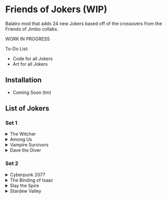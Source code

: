 # Friends of Jokers (WIP)

Balatro mod that adds 24 new Jokers based off of the crossovers from the Friends of Jimbo collabs.

WORK IN PROGRESS

To-Do List:
- Code for all Jokers
- Art for all Jokers

## Installation
- Coming Soon (tm)

## List of Jokers 
### Set 1
<details>
  <summary>The Witcher</summary>
  
<br>

| Art | Joker | Rarity | Description | Credits |
  | :---: | :---: | :---: | :---: | :---: |
  |  | Keira Mietz | Common |  -1 Consumable Slot, create a copy of The Fool when Blind is selected |  |
  |  | King of Beggars | Uncommon | While in a Blind, earn $8 when a Consumable or Joker is sold |  |
  |  | Casimir Bassi | Rare | When obtained, set money to $0 and gain +10 Chips for every $1 removed |  |
</details>

<details>
  <summary>Among Us</summary>
  
<br>

| Art | Joker | Rarity | Description | Credits |
  | :---: | :---: | :---: | :---: | :---: |
  |  | Impostor | Common | Sell this Joker to destroy all selected cards in hand |  |
  |  | Shapeshifter | Uncommon | On round start, copies the ability of a random held Joker (changes every round) |  |
  |  | Emergency Button | Rare | Sell this Joker to instantly win the Blind. If used on a Boss Blind, destroy a random Joker |  |
</details>

<details>
  <summary>Vampire Survivors</summary>
  
<br>

| Art | Joker | Rarity | Description | Credits |
  | :---: | :---: | :---: | :---: | :---: |
  |  | Disco of Gold | Common | This Joker gains +1 Chip for every $1 earned |  |
  |  | Silent Old Sanctuary  | Uncommon | When obtained, gain 3 free rerolls. Every 3rd reroll is free |  |
  |  | Wicked Season | Rare | Scaling Jokers scale twice when scaling |  |
</details>

<details>
  <summary>Dave the Diver</summary>
  
<br>

| Art | Joker | Rarity | Description | Credits |
  | :---: | :---: | :---: | :---: | :---: |
  |  | Norimaki | Common | Gain $1 for every scored card (max of $20). Decrease maximum by $1 for every nonscoring card and discarded card | Idea from Sbubby |
  |  | Eco Gemstone Bracelet | Uncommon | This Joker gains +5 chips when a Bonus Card scores and +1 mult when a Mult Card scores | Idea from Sbubby |
  |  | Clownfish Sushi | Rare | The next 5 Jokers in the shop are Negative |  |
</details>

### Set 2
<details>
  <summary>Cyberpunk 2077</summary>
  
<br>

| Art | Joker | Rarity | Description | Credits |
  | :---: | :---: | :---: | :---: | :---: |
  | Headhunter |  | Common | Playing a [Rank] destroys it and gives $3, rank changes every round |  |
  | Ripperdoc |  | Uncommon | Played cards have a 1 in 2 chance to gain a random enhancement when scored |  |
  |  | Sandevistan | Rare | This Joker gains X1 mult if a Blind is won in 1 hand and without discarding |  |
</details>

<details>
  <summary>The Binding of Isaac</summary>
  
<br>

| Art | Joker | Rarity | Description | Credits |
  | :---: | :---: | :---: | :---: | :---: |
  |  | Restock | Common | When purchasing a Booster Pack or Voucher, replenish it with another that costs more |  |
  |  | Birthright | Uncommon | Gives a unique effect depending on which deck you are using (see below for list) |  |
  |  | Binge Eater | Rare | First Joker in the shop is always a Food Joker. Gain X1 mult when a Food Joker expires |  |

  <details>
  <summary>Birthright effects</summary>

  <br>
    
| Deck | Birthright Effect |
  | :---: | :---: |
  | Red Deck | +3 discards | 
  | Blue Deck | +3 hands |
  | Yellow Deck | Earn $10 at end of round |
  | Green Deck | Gain interest alongside money from Hands and Discards, redeem Seed Money and Money Tree vouchers | 
  | Black Deck | +2 hands, +1 Joker slot |
  | Magic Deck | Create 1 The Emperor when Blind is selected |
  | Nebula Deck | +3 consumable slots | 
  | Ghost Deck | Create a random Spectral card when Blind is selected |
  | Abandoned Deck | Retrigger all played cards 1 time |
  | Checkered Deck | Scoring Heart cards give +10 Mult, scoring Spade cards give +75 chips | 
  | Zodiac Deck | Create 1 Voucher Tag when Blind is selected |
  | Painted Deck | +2 Joker slots, +1 hand size |
  | Anaglyph Deck | When Small Blind or Large Blind is selected, gain that Blind's Tag | 
  | Plasma Deck | X0.5 Blind requirement |
  | Erratic Deck | Gives a random effect from one of the above, effect changes every ante |
    
</details>
  
</details>

<details>
  <summary>Slay the Spire</summary>
  
<br>

| Art | Joker | Rarity | Description | Credits |
  | :---: | :---: | :---: | :---: | :---: |
  |  | Follow-Up | Common | When at 0 discards, +1 discard after playing a hand |  |
  |  | Hello World | Uncommon | Add Foil, Holographic, or Polychrome to a random card in your starting hand |  |
  |  | Grand Finale | Rare | Retrigger all Jokers if no cards remain in your deck |  |
</details>

<details>
  <summary>Stardew Valley</summary>
  
<br>

| Art | Joker | Rarity | Description | Credits |
  | :---: | :---: | :---: | :---: | :---: |
  |  | Joja Cola | Common | Sell this Joker to create a random Tag |  |
  |  | Grange Display | Uncommon | +12 mult for every scoring card with a unique suit |  |
  |  | Prismatic Shard | Rare | The first Joker in every shop is always Polychrome. Polychrome cards appear 10X more often |  |
</details>
